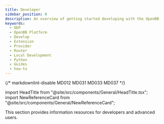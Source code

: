```yaml
---
title: Developer
sidebar_position: 0
description: An overview of getting started developing with the OpenBB Python Package and extensions.
keywords:
  - ODP
  - OpenBB Platform
  - Develop
  - Extension
  - Provider
  - Router
  - Local Development
  - Python
  - Guides
  - how-to
---
```


{/* markdownlint-disable MD012 MD031 MD033 MD037 */}

import HeadTitle from "@site/src/components/General/HeadTitle.tsx";
import NewReferenceCard from "@site/src/components/General/NewReferenceCard";

<HeadTitle title="Development Overview | OpenBB Docs" />

This section provides information resources for developers and advanced users.

<ul className="grid grid-cols-1 gap-2 -ml-6">
  <NewReferenceCard
    title="Architecture Overview"
    description="A high level overview of the architecture behind `openbb-core` and the user interfaces."
    url="/python/developer/architecture_overview"
  />
</ul>

<ul className="grid grid-cols-1 gap-2 -ml-6">
  <NewReferenceCard
    title="Standardization"
    description="A high level explanation of the applied standardization framework."
    url="/python/developer/standardization"
  />
</ul>

<ul className="grid grid-cols-1 gap-2 -ml-6">
  <NewReferenceCard
    title="Extension Types"
    description="Instructions for getting started building the different types of OpenBB Python Package Extensions."
    url="/python/developer/extension_types"
  />
</ul>

<ul className="grid grid-cols-1 gap-2 -ml-6">
  <NewReferenceCard
    title="How-To"
    description="Quick how-to guides that cover key concepts and code snippets."
    url="/python/developer/how-to"
  />
</ul>
